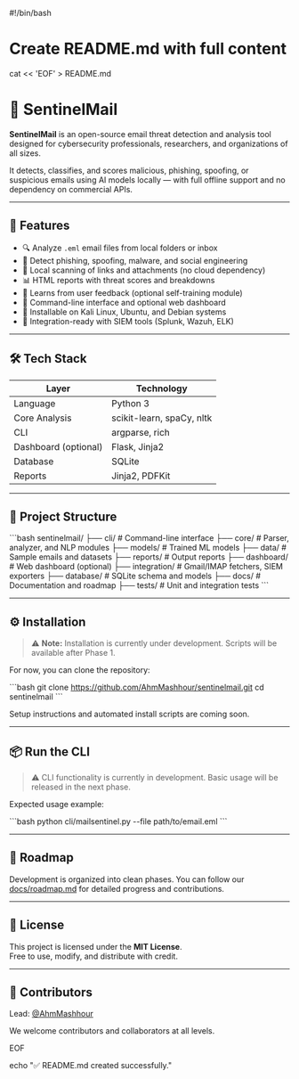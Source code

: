 #!/bin/bash

# Create README.md with full content
cat << 'EOF' > README.md
# 📧 SentinelMail

**SentinelMail** is an open-source email threat detection and analysis tool designed for cybersecurity professionals, researchers, and organizations of all sizes.

It detects, classifies, and scores malicious, phishing, spoofing, or suspicious emails using AI models locally — with full offline support and no dependency on commercial APIs.

---

## 🚀 Features

- 🔍 Analyze `.eml` email files from local folders or inbox
- 🧠 Detect phishing, spoofing, malware, and social engineering
- 🔐 Local scanning of links and attachments (no cloud dependency)
- 📊 HTML reports with threat scores and breakdowns
- 🔁 Learns from user feedback (optional self-training module)
- 🧰 Command-line interface and optional web dashboard
- 🐧 Installable on Kali Linux, Ubuntu, and Debian systems
- 📡 Integration-ready with SIEM tools (Splunk, Wazuh, ELK)

---

## 🛠️ Tech Stack

| Layer            | Technology              |
|------------------|--------------------------|
| Language         | Python 3                |
| Core Analysis    | scikit-learn, spaCy, nltk |
| CLI              | argparse, rich          |
| Dashboard (optional) | Flask, Jinja2        |
| Database         | SQLite                  |
| Reports          | Jinja2, PDFKit          |

---

## 📁 Project Structure

\`\`\`bash
sentinelmail/
├── cli/           # Command-line interface
├── core/          # Parser, analyzer, and NLP modules
├── models/        # Trained ML models
├── data/          # Sample emails and datasets
├── reports/       # Output reports
├── dashboard/     # Web dashboard (optional)
├── integration/   # Gmail/IMAP fetchers, SIEM exporters
├── database/      # SQLite schema and models
├── docs/          # Documentation and roadmap
├── tests/         # Unit and integration tests
\`\`\`

---

## ⚙️ Installation

> ⚠️ **Note:** Installation is currently under development. Scripts will be available after Phase 1.

For now, you can clone the repository:

\`\`\`bash
git clone https://github.com/AhmMashhour/sentinelmail.git
cd sentinelmail
\`\`\`

Setup instructions and automated install scripts are coming soon.

---

## 📦 Run the CLI

> ⚠️ CLI functionality is currently in development. Basic usage will be released in the next phase.

Expected usage example:

\`\`\`bash
python cli/mailsentinel.py --file path/to/email.eml
\`\`\`

---

## 📌 Roadmap

Development is organized into clean phases. You can follow our [docs/roadmap.md](docs/roadmap.md) for detailed progress and contributions.

---

## 📜 License

This project is licensed under the **MIT License**.  
Free to use, modify, and distribute with credit.

---

## 🤝 Contributors

Lead: [@AhmMashhour](https://github.com/AhmMashhour)  


We welcome contributors and collaborators at all levels.

EOF

echo "✅ README.md created successfully."
